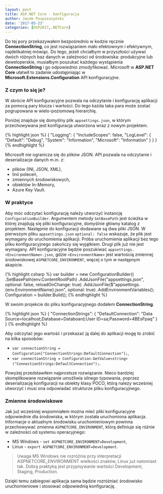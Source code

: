 ```yaml
---
layout: post
title: ASP.NET Core - konfiguracja
author: Jacek Pospieszyński
date: '2017-05-23'
categories: [DSP2017,.NETCore]
---
```

Do tej pory przekazywałem bezpośrednio w kodzie ręcznie **ConnectionString**, co jest rozwiązaniem mało efektownym i efektywnym, najdelikatniej mówiąc. Do tego, jeżeli chciałbym w przyszłości używać dwóch różnych baz danych w zależności od środowiska: produkcyjne lub deweloperskie, musiałbym poszukać każdego wystąpienia **ConnectionString** i go odpowiednio zmodyfikować. Microsoft w **ASP.NET Core** ułatwił to zadanie udostępniając w **Microsoft.Extensions.Configuration** API konfiguracyjne.

<!--more-->

### Z czym to się je?
W skrócie API konfiguracyjne pozwala na odczytanie i konfigurację aplikacji za pomocą pary klucza i wartości. Do tego każda taka para może zostać pogrupowana w wielo-poziomową hierarchię.

Poniżej znajduje się domyślny plik ``appsettings.json``, w którym przechowywana jest konfiguracja utworzona wraz z nowym projektem.

{% highlight json %}
{
  "Logging": {
    "IncludeScopes": false,
    "LogLevel": {
      "Default": "Debug",
      "System": "Information",
      "Microsoft": "Information"
    }
  }
}
{% endhighlight %} 

Microsoft nie ogranicza się do plików JSON. API pozwala na odczytanie i deserializacje danych m.in. z:
* plików (INI, JSON, XML),
* linii poleceń,
* zmiennych środowiskowych,
* obiektów In-Memory,
* Azure Key Vault.

### W praktyce
Aby móc odczytać konfigurację należy utworzyć instancję ``ConfigurationBuilder``. Argumentem metody ``SetBasePath`` jest ścieżka w której znajdują się pliki konfiguracyjne, domyślnie główny katalog z projektem. Następnie do konfiguracji dodawane są dwa pliki JSON.
W pierwszym pliku ``appsettings.json`` ``optional: false`` wskazuje, że plik jest wymagany do uruchomienia aplikacji. Próba uruchomienia aplikacji bez tego pliku konfiguracyjnego zakończy się wyjątkiem. 
Drugi plik już nie jest wymagany. API konfiguracyjne będzie poszukiwać ``appsettings.<EnvironmentName>.json``, gdzie ``<EnvironmentName>`` jest wartością zmiennej środowiskowej ``ASPNETCORE_ENVIRONMENT``, więcej o tym w następnym akapicie.

{% highlight csharp %}
var builder = new ConfigurationBuilder()
    .SetBasePath(env.ContentRootPath)
    .AddJsonFile("appsettings.json", optional: false, reloadOnChange: true)
    .AddJsonFile($"appsettings.{env.EnvironmentName}.json", optional: true)
    .AddEnvironmentVariables();
Configuration = builder.Build();
{% endhighlight %} 

W swoim projekcie do pliku konfiguracyjnego dodałem **ConnectionString**.

{% highlight json %}
{
  "ConnectionStrings": {
    "DefaultConnection": "Data Source=localhost;Database=Databoard;User ID=sa;Password=4BEsFpaq"
  }
}
{% endhighlight %} 

Aby odczytać jego wartość i przekazać ją dalej do aplikacji mogę to zrobić na kilka sposobów:
* ``var connectionString = Configuration["ConnectionStrings:DefaultConnection"];``,
* ``var connectionString = Configuration.GetValue<string>("ConnectionStrings:DefaultConnection");``.

Powyżej przedstawiłem najprostsze rozwiązanie. Nieco bardziej skomplikowane rozwiązanie umożliwia silnego typowania, poprzez deserializację konfiguracji na obiekty klasy POCO, którą należy wcześniej utworzyć i musi ona odpowiadać strukturze pliku konfiguracyjnego.

### Zmienne środowiskowe
Jak już wcześniej wspomniałem można mieć pliki konfiguracyjne odpowiednie dla środowiska, w którym została uruchomiona aplikacja. Informacje o aktualnym środowisku uruchomieniowym powinna przechowywać zmienna ``ASPNETCORE_ENVIRONMENT``, którą definiuje się różnie w zależności od systemu operacyjnego:
* MS Windows - ``set ASPNETCORE_ENVIRONMENT=Development``,
* Linux - ``export ASPNETCORE_ENVIRONMENT=Development``.

>Uwaga MS Windows nie rozróżnia przy interpretacji ASPNETCORE_ENVIRONMENT wielkości znaków, Linux już natomiast tak. Dobrą praktyką jest przypisywanie wartości Development, Staging, Production.

Dzięki temu zabiegowi aplikacja sama będzie rozróżniać środowisko uruchomieniowe i stosować odpowiednią konfigurację.